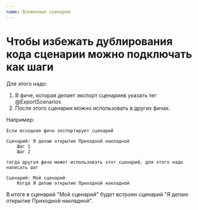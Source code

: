 ```yaml
---
name: Вложенные сценарии
---
```


# Чтобы избежать дублирования кода сценарии можно подключать как шаги

Для этого надо:
1. В фиче, которая делает экспорт сценариев указать тег @ExportScenarios
2. После этого сценарии можно использовать в других фичах.

Например:
	
	Если исходная фича экспортирует сценарий
```
Сценарий: Я делаю открытие Приходной накладной	
	Шаг 1
	Шаг 2
```

	тогда другая фича может использовать этот сценарий, для этого надо написать шаг
```
Сценарий: Мой сценарий
	Когда Я делаю открытие Приходной накладной	
```

В итоге в сценарий "Мой сценарий" будет встроен сценарий "Я делаю открытие Приходной накладной".